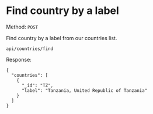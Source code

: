 # Find country by a label

Method: <code>POST</code>

Find country by a label from our countries list.

```
api/countries/find
```
Response:

```
{
  "countries": [
    {
      "_id": "TZ",
      "label": "Tanzania, United Republic of Tanzania"
    }
  ]
}
```